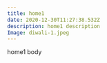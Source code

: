 ```yaml
---
title: home1
date: 2020-12-30T11:27:38.532Z
description: home1 description
Image: diwali-1.jpeg
---
```

home1 body